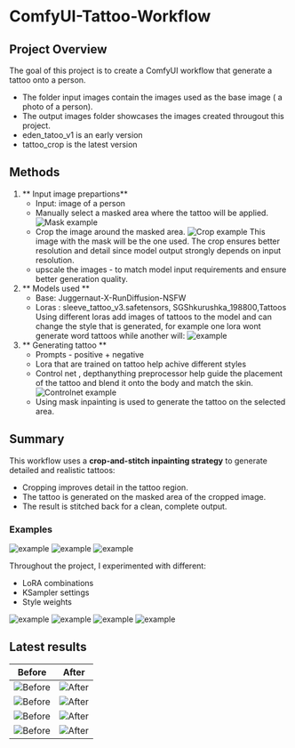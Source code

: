 # ComfyUI-Tattoo-Workflow


## Project Overview 
The goal of this project is to create a ComfyUI workflow that generate a tattoo onto a person. 

- The folder input images contain the images used as the base image ( a photo of a person).
- The output images folder showcases  the images created througout this project. 
- eden_tatoo_v1 is an early version 
- tattoo_crop is the latest version 

## Methods
1. ** Input image prepartions**
    - Input: image of a person 
    - Manually select a masked area where the tattoo will be applied.
        ![Mask example](images_readme/mask_example.png)
    - Crop the image around the masked area.
        ![Crop example](images_readme/crop_example.png)
        This image with the mask will be the one used. The crop ensures better resolution and detail since model output strongly depends on input resolution.
    - upscale the images - to match model input requirements and ensure better generation quality.
2. ** Models used **
    - Base: Juggernaut-X-RunDiffusion-NSFW
    - Loras : sleeve_tattoo_v3.safetensors, SGShkurushka_198800,Tattoos
    Using different loras add images of tattoos to the model and can change the style that is generated, for example one lora wont generate word tattoos while another will:
    ![ example](Output_Images/Final3.png)
3. ** Generating tattoo **
    - Prompts - positive + negative
    - Lora that are trained on tattoo help achive different styles
    - Control net , depthanything preprocessor help guide the placement of the tattoo and blend it onto the body and match the skin.
    ![Controlnet example](images_readme/controlnet_example.png)
    - Using mask inpainting is used to generate the tattoo on the selected area.

## Summary
This workflow uses a **crop-and-stitch inpainting strategy** to generate detailed and realistic tattoos:
- Cropping improves detail in the tattoo region.
- The tattoo is generated on the masked area of the cropped image.
- The result is stitched back for a clean, complete output.
### Examples
![example](Output_Images/ComfyUI_temp_sjizr_00128_.png)
![example](Output_Images/ComfyUI_temp_fsevu_00003_.png)
![example](Output_Images/lora_less_noise.png)

Throughout the project, I experimented with different:
- LoRA combinations
- KSampler settings
- Style weights

![example](Output_Images/popular_tattoo2.png)
![example](Output_Images/using_lora_less_noise.png)
![example](Output_Images/using_2_lora_models.png)
![example](Output_Images/using_lora4.png)

## Latest results 


| Before | After |
|--------|-------|
| ![Before](Input_images/17.jpg) | ![After](Output_Images/Final1.png) |
| ![Before](Input_images/12.jpg) | ![After](Output_Images/Final2.png) |
| ![Before](Input_images/2.jpg)  | ![After](Output_Images/Final3.png) |
| ![Before](Input_images/15.jpg) | ![After](Output_Images/Final4.png) |
